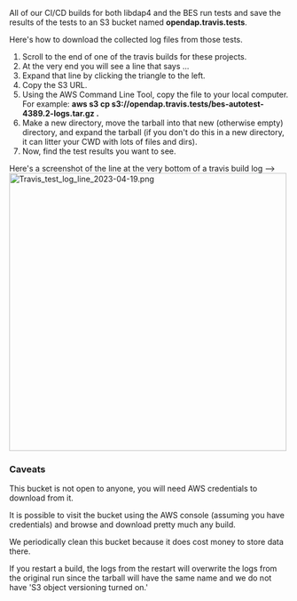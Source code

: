 All of our CI/CD builds for both libdap4 and the BES run tests and save
the results of the tests to an S3 bucket named **opendap.travis.tests**.

Here's how to download the collected log files from those tests.

1.  Scroll to the end of one of the travis builds for these projects.
2.  At the very end you will see a line that says ...
3.  Expand that line by clicking the triangle to the left.
4.  Copy the S3 URL.
5.  Using the AWS Command Line Tool, copy the file to your local
    computer. For example: **aws s3 cp
    s3://opendap.travis.tests/bes-autotest-4389.2-logs.tar.gz .**
6.  Make a new directory, move the tarball into that new (otherwise
    empty) directory, and expand the tarball (if you don't do this in a
    new directory, it can litter your CWD with lots of files and dirs).
7.  Now, find the test results you want to see.

Here's a screenshot of the line at the very bottom of a travis build log
--\> <img src="Travis_test_log_line_2023-04-19.png"
title="Travis_test_log_line_2023-04-19.png" width="500"
alt="Travis_test_log_line_2023-04-19.png" />

### Caveats

This bucket is not open to anyone, you will need AWS credentials to
download from it.

It is possible to visit the bucket using the AWS console (assuming you
have credentials) and browse and download pretty much any build.

We periodically clean this bucket because it does cost money to store
data there.

If you restart a build, the logs from the restart will overwrite the
logs from the original run since the tarball will have the same name and
we do not have 'S3 object versioning turned on.'